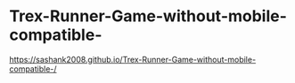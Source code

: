 # Trex-Runner-Game-without-mobile-compatible-

https://sashank2008.github.io/Trex-Runner-Game-without-mobile-compatible-/
